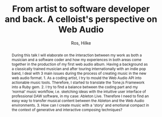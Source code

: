 --- 
title: "From artist to software developer and back. A celloist's perspective on Web Audio" 
abstract: "During this talk I will elaborate on the interaction between my work as both a musician and a software coder and how my experiences in both areas come together in the production of my first web audio album. Having a background as a classically trained musician and after touring internationally with an indie pop band, I deal with 3 main issues during the process of creating music in the new web audio format. 1. As a coding artist, I try to mould the Web Audio API into actionable music tools. Therefore, I started to translate the Tone.js Framework into a Ruby gem. 2. I try to find a balance between the coding part and my ‘normal' music workflow, i.e. sketching ideas with the intuitive user interface of professional DAW software, in my case: Ableton Live. Therefore I need to find an easy way to transfer musical content between the Ableton and the Web Audio environments. 3. How can I create music with a 'story' and emotional compact in the context of generative and interactive composing techniques?" 
address: "Berlin" 
author: "Ros, Hilke"
webAuthor: "Hilke Ros" 
booktitle: "Proceedings of the International Web Audio Conference" 
editor: "Monschke, Jan and Guttandin, Christoph and Schnell, Norbert and Jenkinson, Thomas and Schaedler, Jack" 
month: "Proceedings of the International Web Audio Conference"
pages: "" 
publisher: "TU Berlin" 
series: "WAC '18"
track: "Talk"  
year: "2018" 
id: "2018_vid4" 
tags: year2018
media: undefined 
pdflink: undefined
ISSN: 2663-5844
---